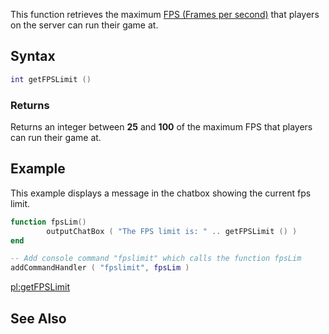 This function retrieves the maximum [FPS (Frames per second)](http://en.wikipedia.org/wiki/Frame_rate) that players on the server can run their game at.

Syntax
------

``` lua
int getFPSLimit ()         
```

### Returns

Returns an integer between **25** and **100** of the maximum FPS that players can run their game at.

Example
-------

This example displays a message in the chatbox showing the current fps limit.

``` lua
function fpsLim()
        outputChatBox ( "The FPS limit is: " .. getFPSLimit () )
end                                                  

-- Add console command "fpslimit" which calls the function fpsLim
addCommandHandler ( "fpslimit", fpsLim )
```

[pl:getFPSLimit](/pl:getFPSLimit.md "wikilink")

See Also
--------
